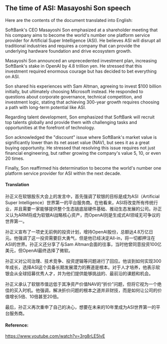 ## The time of ASI: Masayoshi Son speech

Here are the contents of the document translated into English:

SoftBank's CEO Masayoshi Son emphasized at a shareholder meeting that his company aims to become the world's number one platform service provider for Artificial Super Intelligence (ASI). He believes ASI will disrupt all traditional industries and requires a company that can provide the underlying hardware foundation and drive ecosystem growth.

Masayoshi Son announced an unprecedented investment plan, increasing SoftBank's stake in OpenAI by 4.8 trillion yen. He stressed that this investment required enormous courage but has decided to bet everything on ASI.

Son shared his experiences with Sam Altman, agreeing to invest $100 billion initially, but ultimately choosing Microsoft instead. He responded to questions about corporate governance, technical competition, and investment logic, stating that achieving 300-year growth requires choosing a path with long-term potential like ASI.

Regarding talent development, Son emphasized that SoftBank will recruit top talents globally and provide them with challenging tasks and opportunities at the forefront of technology.

Son acknowledged the "discount" issue where SoftBank's market value is significantly lower than its net asset value (NAV), but sees it as a great buying opportunity. He stressed that resolving this issue requires not just financial engineering, but rather growing the company's value 5, 10, or even 20 times.

Finally, Son reaffirmed his determination to become the world's number one platform service provider for ASI within the next decade.

#### Translation 

孙正义在软银股东大会上的发言中，首先强调了软银的目标是成为ASI（Artificial Super Intelligence）世界第一的平台服务商。在他看来，ASI将改变所有传统行业，并且需要一家能够提供整个生态链底层硬件基础、推动生态发展的公司。孙正义认为ARM将成为软银AI战略核心资产，而OpenAI则是生成式AI领域无可争议的世界第一。

孙正义宣布了一项史无前例的投资计划，增持OpenAI股份，总额达4.8万亿日元。他强调了这一投资需要巨大勇气，但是他已经决定All-in，将一切都押注在ASI的世界。孙正义还分享了与Sam Altman会面的往事，当时他曾同意投资100亿美元，但OpenAI最终选择了微软。

孙正义对公司治理、技术竞争、投资逻辑等问题进行了回应。他谈到如何实现300年成长，选择ASI这个具备长期发展潜力的赛道是根本。对于人才培养，他表示软银会从全球招募优秀人才，并为他们提供能够挑战的、最前沿的课题和机会。

孙正义承认了软银市值远低于其净资产价值NAV的“折价”问题，但将它视为一个绝佳的买入时机。他强调，解决折价问题的根本之道并非财技，而是如何让公司的价值增长5倍、10倍甚至20倍。

最后，孙正义再次重申了自己的决心，想要在未来的10年里成为ASI世界第一的平台服务商。

#### Reference: 

https://www.youtube.com/watch?v=3rg8rLE5lvE